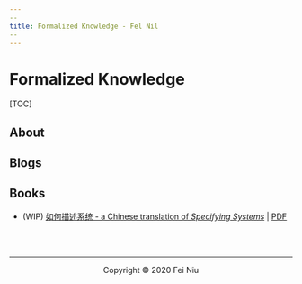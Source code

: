 ```yaml
---
--
title: Formalized Knowledge - Fel Nil
--
---
```


# Formalized Knowledge

[TOC]

## About

## Blogs

## Books

- (WIP) [如何描述系统 - a Chinese translation of _Specifying Systems_](https://fniu.github.com/specifying-systems-cn) | [PDF](https://fniu.github.com/specifying-systems-cn/specifying-systems-cn.pdf)

<br>

<br>



<hr>

<center> Copyright © 2020 Fei Niu </center>

